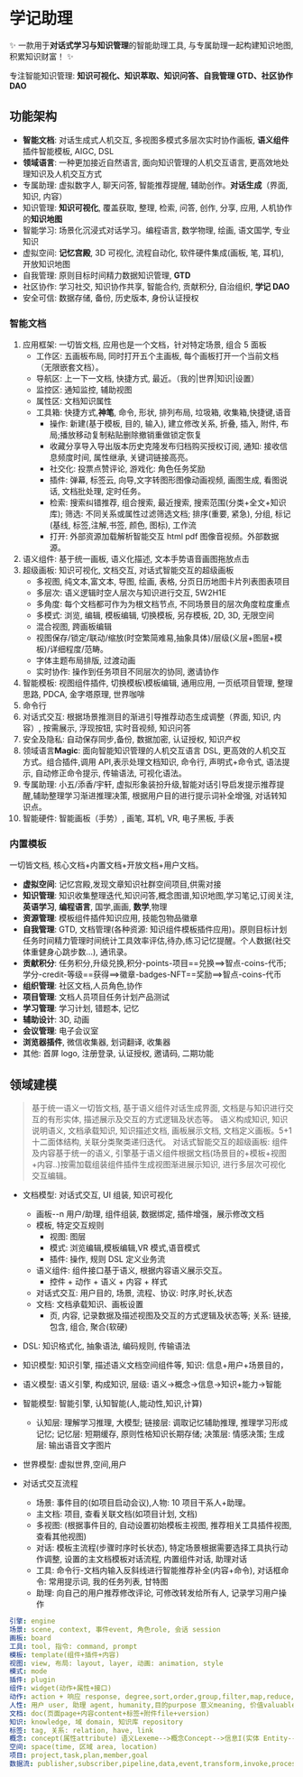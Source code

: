 # 学记助理

✨ 一款用于**对话式学习与知识管理**的智能助理工具, 与专属助理一起构建知识地图, 积累知识财富！ ✨

专注智能知识管理: **知识可视化、知识萃取、知识问答、自我管理 GTD、社区协作 DAO**

## 功能架构

- **智能文档**: 对话生成式人机交互, 多视图多模式多层次实时协作画板, **语义组件**插件智能模板, AIGC, DSL
- **领域语言**: 一种更加接近自然语言, 面向知识管理的人机交互语言, 更高效地处理知识及人机交互方式
- 专属助理: 虚拟数字人, 聊天问答, 智能推荐提醒, 辅助创作。**对话生成**（界面, 知识, 内容）
- 知识管理: **知识可视化**, 覆盖获取, 整理, 检索, 问答, 创作, 分享, 应用, 人机协作的**知识地图**
- 智能学习: 场景化沉浸式对话学习。编程语言, 数学物理, 绘画, 语文国学, 专业知识
- 虚拟空间: **记忆宫殿**, 3D 可视化, 流程自动化, 软件硬件集成(画板, 笔, 耳机), 开放知识地图
- 自我管理: 原则目标时间精力数据知识管理, **GTD**
- 社区协作: 学习社交, 知识协作共享, 智能合约, 贡献积分, 自治组织, **学记 DAO**
- 安全可信: 数据存储, 备份, 历史版本, 身份认证授权

### 智能文档

1. 应用框架: 一切皆文档, 应用也是一个文档，针对特定场景, 组合 5 面板
   - 工作区: 五画板布局, 同时打开五个主画板, 每个画板打开一个当前文档（无限嵌套文档）。
   - 导航区: 上一下一文档, 快捷方式, 最近。（我的|世界|知识|设置）
   - 监控区: 通知监控, 辅助视图
   - 属性区: 文档知识属性
   - 工具箱: 快捷方式,**神笔**, 命令, 形状, 排列布局, 垃圾箱, 收集箱,快捷键,语音
     - 操作: 新建(基于模板, 目的, 输入), 建立修改关系, 折叠, 插入, 附件, 布局;播放移动复制粘贴删除撤销重做锁定恢复
     - 收藏分享导入导出版本历史克隆发布归档购买授权订阅, 通知: 接收信息频度时间, 属性继承, 关键词链接高亮。
     - 社交化: 投票点赞评论, 游戏化: 角色任务奖励
     - 插件: 弹幕, 标签云, 向导,文字转图形图像动画视频, 画图生成, 看图说话, 文档批处理, 定时任务。
     - 检索: 搜索纠错推荐, 组合搜索, 最近搜索, 搜索范围(分类+全文+知识库); 筛选: 不同关系或属性过滤筛选文档; 排序(重要, 紧急), 分组, 标记(基线, 标签,注解,书签, 颜色, 图标), 工作流
     - 打开: 外部资源加载解析智能交互 html pdf 图像音视频。外部数据源。
2. 语义组件: 基于统一画板, 语义化描述, 文本手势语音画图拖放点击
3. 超级画板: 知识可视化, 文档交互, 对话式智能交互的超级画板
   - 多视图, 纯文本,富文本, 导图, 绘画, 表格, 分页日历地图卡片列表图表项目
   - 多层次: 语义逻辑时空人层次与知识进行交互, 5W2H1E
   - 多角度: 每个文档都可作为为根文档节点, 不同场景目的层次角度粒度重点
   - 多模式: 浏览, 编辑, 模板编辑, 切换模板, 另存模板, 2D, 3D, 无限空间
   - 混合视图, 跨画板编辑
   - 视图保存/锁定/联动/缩放(时空繁简难易,抽象具体)/层级(义层+图层+模板)/详细程度/范畴。
   - 字体主题布局排版, 过渡动画
   - 实时协作: 操作到任务项目不同层次的协同, 邀请协作
4. 智能模板: 视图组件插件, 切换模板\模板编辑, 通用应用, 一页纸项目管理, 整理思路, PDCA, 金字塔原理, 世界咖啡
5. 命令行
6. 对话式交互: 根据场景推测目的渐进引导推荐动态生成调整（界面, 知识, 内容）, 按需展示, 浮现按钮, 实时音视频, 知识问答
7. 安全及隐私: 自动保存同步,备份, 数据加密, 认证授权, 知识产权
8. 领域语言**Magic**: 面向智能知识管理的人机交互语言 DSL, 更高效的人机交互方式。组合插件,调用 API,表示处理文档知识, 命令行, 声明式+命令式, 语法提示, 自动修正命令提示, 传输语法, 可视化语法。
9. 专属助理: 小五/添香/宇轩, 虚拟形象装扮升级,智能对话引导启发提示推荐提醒,辅助整理学习渐进推理决策, 根据用户目的进行提示词补全增强, 对话转知识点。
10. 智能硬件: 智能画板（手势）, 画笔, 耳机, VR, 电子黑板, 手表

### 内置模板

一切皆文档, 核心文档+内置文档+开放文档+用户文档。

- **虚拟空间**: 记忆宫殿,发现文章知识社群空间项目,供需对接
- **知识管理**: 知识收集整理迭代,知识问答,概念图谱,知识地图,学习笔记,订阅关注, **英语学习**, **编程语言**, 国学,画画, **数学**,物理
- **资源管理**: 模板组件插件知识应用, 技能包物品徽章
- **自我管理**: GTD, 文档管理(各种资源: 知识组件模板插件应用)。原则目标计划任务时间精力管理时间统计工具效率评估,待办,练习记忆提醒。个人数据(社交体重健身心跳步数...), 通讯录。
- **贡献积分**: 任务积分,升级兑换,积分-points-项目==兑换==>智点-coins-代币;学分-credit-等级==获得==>徽章-badges-NFT==奖励==>智点-coins-代币
- **组织管理**: 社区文档,人员角色,协作
- **项目管理**: 文档人员项目任务计划产品测试
- **学习管理**: 学习计划, 错题本, 记忆
- **辅助设计**: 3D, 动画
- **会议管理**: 电子会议室
- **浏览器插件**, 微信收集器, 划词翻译, 收集器
- 其他: 首屏 logo, 注册登录, 认证授权, 邀请码, 二期功能

## 领域建模

> 基于统一语义一切皆文档, 基于语义组件对话生成界面, 文档是与知识进行交互的有形实体, 描述展示及交互的方式逻辑及状态等。
> 语义构成知识, 知识说明语义, 文档承载知识, 知识描述文档, 画板展示文档, 文档定义画板。5+1 十二面体结构, 关联分类聚类递归迭代。
> 对话式智能交互的超级画板: 组件及内容基于统一的语义, 引擎基于语义组件根据文档(场景目的+模板+视图+内容..)按需加载组装组件插件生成视图渐进展示知识, 进行多层次可视化交互编辑。

- 文档模型: 对话式交互, UI 组装, 知识可视化
  - 画板--n 用户/助理, 组件组装, 数据绑定, 插件增强，展示修改文档
  - 模板, 特定交互规则
    - 视图: 图层
    - 模式: 浏览编辑,模板编辑,VR 模式,语音模式
    - 插件: 操作, 规则 DSL 定义业务流
  - 语义组件: 组件接口基于语义, 根据内容语义展示交互。
    - 控件 + 动作 + 语义 + 内容 + 样式
  - 对话式交互: 用户目的, 场景, 流程、协议: 时序,时长,状态
  - 文档: 文档承载知识、画板设置
    - 页, 内容, 记录数据及描述视图及交互的方式逻辑及状态等; 关系: 链接, 包含, 组合, 聚合(软硬)
- DSL: 知识格式化, 抽象语法, 编码规则, 传输语法
- 知识模型: 知识引擎, 描述语义文档空间组件等, 知识: 信息+用户+场景目的，
- 语义模型: 语义引擎, 构成知识, 层级: 语义->概念->信息->知识+能力->智能
- 智能模型: 智能引擎, 认知智能(人,能动性,知识,计算)
  - 认知层: 理解学习推理, 大模型; 链接层: 调取记忆辅助推理, 推理学习形成记忆; 记忆层: 短期缓存, 原则性格知识长期存储; 决策层: 情感决策; 生成层: 输出语音文字图片
- 世界模型: 虚拟世界,空间,用户

- 对话式交互流程
  - 场景: 事件目的(如项目启动会议),人物: 10 项目干系人+助理。
  - 主文档: 项目, 查看关联文档(如项目计划, 文档)
  - 多视图: (根据事件目的, 自动设置初始模板主视图, 推荐相关工具插件视图, 查看其他视图)
  - 对话: 模板主流程(步骤时序时长状态), 特定场景根据需要选择工具执行动作调整, 设置的主文档模板对话流程, 内置组件对话, 助理对话
  - 工具: 命令行-文档内输入反斜线进行智能推荐补全(内容+命令), 对话框命令: 常用提示词, 我的任务列表, 甘特图
  - 助理: 向自己的用户推荐修改评论, 可修改转发给所有人, 记录学习用户操作

``` yaml  
引擎: engine
场景: scene, context, 事件event, 角色role, 会话 session
画板: board
工具: tool, 指令: command, prompt
模板: template(组件+插件+内容)
视图: view, 布局: layout, layer, 动画: animation, style
模式: mode
插件: plugin
组件: widget(动作+属性+接口)
动作: action + 响应 response, degree,sort,order,group,filter,map,reduce,root
人性: 用户 user, 助理 agent, humanity,目的purpose 意义meaning, 价值valuable, 轻重缓急难易,了解 熟练,层级level,sense 视,听,嗅,味,触五觉,rights,数量count-查看次数,修改次数,引用次数,复制次数, 积分 point
文档: doc(页面page+内容content+标签+附件file+version)
知识: knowledge, 域 domain, 知识库 repository
标签: tag, 关系: relation, have, link
概念: concept(属性attribute) 语义Lexeme-->概念Concept-->信息I(实体 Entity--关系 Relation--属性 Property--功能 Function--公理 Axiom)-->知识(人场景目的)+能力(能量)-->智能
空间: space(time, 区域 area, location)
项目: project,task,plan,member,goal
数据流: publisher,subscriber,pipeline,data,event,transform,invoke,processor
```
